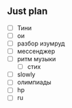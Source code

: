 ## Just plan
- [ ] Тини
- [ ] ои
- [ ] разбор изумруд
- [ ] мессенджер
- [ ] ритм музыки
	- [ ] стих
- [ ] slowly 
- [ ] олимпиады 
- [ ] hp
- [ ] ru
